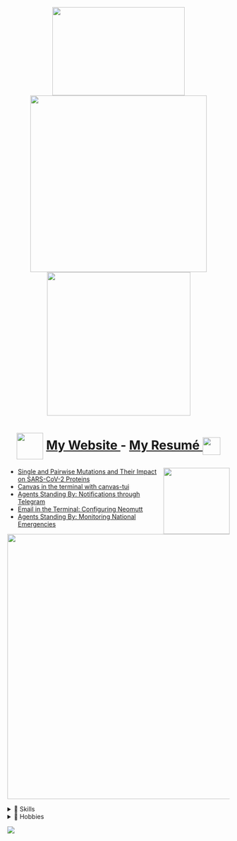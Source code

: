 
<p align="center">
  <img src="https://media3.giphy.com/media/j0HBMviGyj3JB14qtB/giphy.gif", width="300", height="200"/> <br>
  <img src="https://github-readme-stats.vercel.app/api?username=GideonWolfe&show_icons=true&hide_border=true&count_private=true&theme=tokyonight", width="400"/>
  <img src="https://github-readme-stats.vercel.app/api/top-langs/?username=GideonWolfe&layout=compact&theme=tokyonight&hide_border=true", width="325"/> <br>
</p>



<div align="center">
  <h1>
    <img style="vertical-align:middle" src="https://media1.giphy.com/media/xULW8GKlriYjiarBK0/giphy.gif", width="60", />
      <span style=""> 
        <a href="https://www.gideonwolfe.com"> My Website </a> - <a href="https://gideonwolfe.com/files/GideonWolfeCV.pdf"> My Resumé </a>
        <img style="vertical-align:middle" src="https://media0.giphy.com/media/xULW8N1gBOKIWuIka4/giphy.gif", width="40", />
      </span>
  </h1>
</div>


<p>
  <a href="https://gideonwolfe.com/"><img width="150" align='right' src="https://media2.giphy.com/media/l49JJ4ttLFZDEodOg/giphy.gif"></a>
</p>

<!-- BLOG-POST-LIST:START -->
- [Single and Pairwise Mutations and Their Impact on SARS-CoV-2 Proteins](https://gideonwolfe.com/posts/bio/bioinfoproj/project/)
- [Canvas in the terminal with canvas-tui](https://gideonwolfe.com/posts/workflow/canvas-tui/canvas-tui/)
- [Agents Standing By: Notifications through Telegram](https://gideonwolfe.com/posts/sysadmin/huginn/telegram/)
- [Email in the Terminal: Configuring Neomutt](https://gideonwolfe.com/posts/workflow/neomutt/intro/)
- [Agents Standing By: Monitoring National Emergencies](https://gideonwolfe.com/posts/sysadmin/huginn/disasters/)
<!-- BLOG-POST-LIST:END -->

<p align="center">
   <img align="center" src="https://i.imgur.com/imMOWII.png", width="600"/>
</p>


<details><summary>🧰 Skills</summary>
<p>

| Skills                                  |
| --------------------------------------- |
| :penguin: Linux, various programming languages   |
| :rocket: DevOps and System Administration |
| :lock: Security and Hacking             |
| :test_tube: Science and Technology      |

</p>
</details>

<details><summary>🚀 Hobbies</summary>
<p>
  
| Hobbies                                  |
| --------------------------------------- |
| :penguin: Linux and FOSS                |
| :guitar: [Music](https://thedawnbombs.bandcamp.com/) |
| :video_game: Gaming             |
| :test_tube: Research      |

</p>
</details>

![](https://img.shields.io/badge/<WORD_ON_LEFT>-<WORD_ON_RIGHT>-informational?style=flat&logo=<LOGO_NAME>&logoColor=white&color=2bbc8a)
